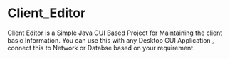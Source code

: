 Client_Editor
=============

Client Editor is a Simple Java GUI Based Project for Maintaining the client basic Information.
You can use this with any Desktop GUI Application , connect this to Network or Databse based on your requirement.

